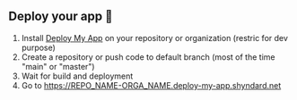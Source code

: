 ## Deploy your app 👋

1. Install [Deploy My App](https://github.com/apps/deploy-my-app) on your repository or organization (restric for dev purpose)
2. Create a repository or push code to default branch (most of the time "main" or "master")
3. Wait for build and deployment
4. Go to https://REPO_NAME-ORGA_NAME.deploy-my-app.shyndard.net 
